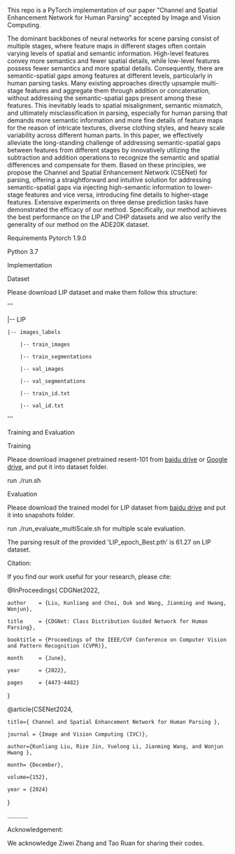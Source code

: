 This repo is a PyTorch implementation of our paper "Channel and Spatial Enhancement Network for Human Parsing" accepted by lmage and Vision Computing. 
 
The dominant backbones of neural networks for scene parsing consist of multiple stages, where feature maps in different stages often contain varying levels of spatial and semantic information. High-level features convey more semantics and fewer spatial details, while low-level features possess fewer
semantics and more spatial details. Consequently, there are semantic-spatial gaps among features at different levels, particularly in human parsing tasks. Many existing approaches directly upsample multi-stage features and aggregate them through addition or concatenation, without addressing the
semantic-spatial gaps present among these features. This inevitably leads to spatial misalignment, semantic mismatch, and ultimately misclassification in parsing, especially for human parsing that demands more semantic information and more fine details of feature maps for the reason of
intricate textures, diverse clothing styles, and heavy scale variability across different human parts. In this paper, we effectively alleviate the long-standing challenge of addressing semantic-spatial gaps between features from different stages by innovatively utilizing the subtraction and addition
operations to recognize the semantic and spatial differences and compensate for them. Based on these principles, we propose the Channel and Spatial Enhancement Network (CSENet) for parsing, offering a straightforward and intuitive solution for addressing semantic-spatial gaps via injecting
high-semantic information to lower-stage features and vice versa, introducing fine details to higher-stage features. Extensive experiments on three dense prediction tasks have demonstrated the efficacy of our method. Specifically, our method achieves the best performance on the LIP and CIHP datasets
and we also verify the generality of our method on the ADE20K dataset.

Requirements Pytorch 1.9.0

Python 3.7

Implementation

Dataset

Please download LIP dataset and make them follow this structure:

'''

|-- LIP

    |-- images_labels
    
        |-- train_images
        
        |-- train_segmentations
        
        |-- val_images
        
        |-- val_segmentations
        
        |-- train_id.txt
        
        |-- val_id.txt
        
'''


Training and Evaluation


Training


Please download imagenet pretrained resent-101 from [baidu drive](https://pan.baidu.com/s/1NoxI_JetjSVa7uqgVSKdPw) or [Google drive](https://drive.google.com/open?id=1rzLU-wK6rEorCNJfwrmIu5hY2wRMyKTK), and put it into dataset folder.

run ./run.sh


Evaluation

Please download the trained model for LIP dataset from [baidu drive](https://pan.baidu.com/s/1-9pR_ycvqkWBnDoKyI2nUw?pwd=bb9c) and put it into snapshots folder.


run ./run_evaluate_multiScale.sh for multiple scale evaluation.

The parsing result of the provided 'LIP_epoch_Best.pth' is 61.27 on LIP dataset.

Citation:

If you find our work useful for your research, please cite:

@InProceedings{  CDGNet2022,

    author    = {Liu, Kunliang and Choi, Ouk and Wang, Jianming and Hwang, Wonjun},
    
    title     = {CDGNet: Class Distribution Guided Network for Human Parsing},
    
    booktitle = {Proceedings of the IEEE/CVF Conference on Computer Vision and Pattern Recognition (CVPR)},
    
    month     = {June},
    
    year      = {2022},
    
    pages     = {4473-4482}
    
}



@article{CSENet2024,

    title={ Channel and Spatial Enhancement Network for Human Parsing },
    
    journal = {Image and Vision Computing (IVC)},
    
    author={Kunliang Liu, Rize Jin, Yuelong Li, Jianming Wang, and Wonjun Hwang }, 

    month= {December},
    
    volume={152},
    
    year = {2024}
    
}

............

Acknowledgement:

  We acknowledge Ziwei Zhang and Tao Ruan for sharing their codes.

